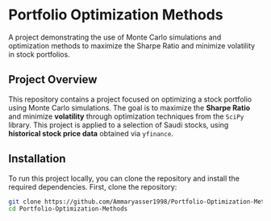 # Portfolio Optimization Methods
A project demonstrating the use of Monte Carlo simulations and optimization methods to maximize the Sharpe Ratio and minimize volatility in stock portfolios.

## Project Overview
This repository contains a project focused on optimizing a stock portfolio using Monte Carlo simulations. The goal is to maximize the **Sharpe Ratio** and minimize **volatility** through optimization techniques from the `SciPy` library. This project is applied to a selection of Saudi stocks, using **historical stock price data** obtained via `yfinance`.

## Installation

To run this project locally, you can clone the repository and install the required dependencies. First, clone the repository:

```bash
git clone https://github.com/Ammaryasser1998/Portfolio-Optimization-Methods.git
cd Portfolio-Optimization-Methods
